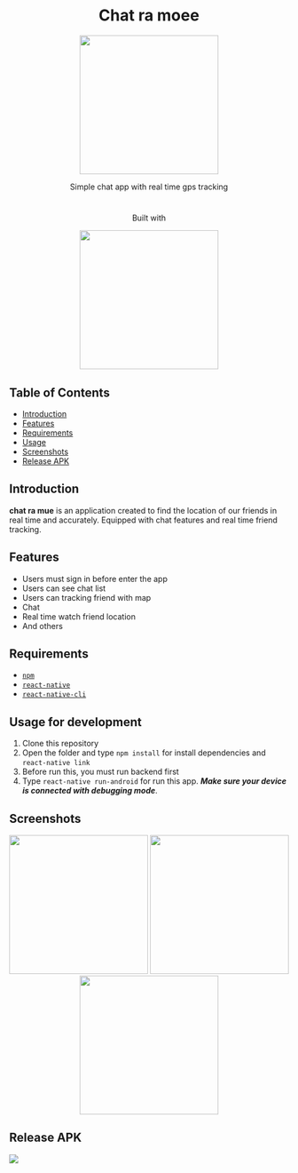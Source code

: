<h1 align="center">Chat ra moee</h1>
<p align="center">
  <img width="250" src="https://dpulze.com/wp/wp-content/uploads/2017/06/ChaTraMue-Logo-17.jpg"/>
</p>
<p align="center">Simple chat app with real time gps tracking </p>
  


  #
  
<p align="center">
  Built with 
</p>
<p align="center">
  <img width="250" src="https://cdn.worldvectorlogo.com/logos/react-native-firebase-1.svg"/>
</p>


## Table of Contents

- [Introduction](#introduction)
- [Features](#features)
- [Requirements](#requirements)
- [Usage](#usage-for-development)
- [Screenshots](#screenshots)
- [Release APK](#release-apk)

## Introduction
<b>chat ra mue</b> is an application created to find the location of our friends in real time and accurately. Equipped with chat features and real time friend tracking.

## Features
* Users must sign in before enter the app
* Users can see chat list
* Users can tracking friend with map
* Chat
* Real time watch friend location
* And others

## Requirements
* [`npm`](https://www.npmjs.com/get-npm)
* [`react-native`](https://facebook.github.io/react-native/docs/getting-started)
* [`react-native-cli`](https://facebook.github.io/react-native/docs/getting-started)


## Usage for development
1. Clone this repository
3. Open the folder and type `npm install` for install dependencies and `react-native link`
4. Before run this, you must run backend first
5. Type `react-native run-android` for run this app. ***Make sure your device is connected with debugging mode***.

## Screenshots
<div align="center">
    <img width="250" src="https://raw.githubusercontent.com/kampretosjr/Chat-ramue-FrontEnd/master/screenshoot/Screenshot_2019-09-01-21-58-43-215_com.chatramue.jpg">    
    <img width="250" src="https://raw.githubusercontent.com/kampretosjr/Chat-ramue-FrontEnd/master/screenshoot/Screenshot_2019-09-01-21-58-57-126_com.chatramue.jpg">
    <img width="250" src="https://raw.githubusercontent.com/kampretosjr/Chat-ramue-FrontEnd/master/screenshoot/Screenshot_2019-09-01-22-02-33-167_com.chatramue.jpg">
</div>

## Release APK
<a href="https://drive.google.com/file/d/1RNj5fWgeBNrsER470yqB2stZemFY5KbR/view?usp=sharing">
  <img src="https://img.shields.io/badge/Download%20on%20the-Google%20Drive-blue.svg?style=popout&logo=google-drive"/>
</a>


